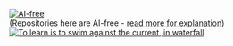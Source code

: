 [![AI-free](https://github.com/Kyriosity/read-write/blob/main/readme%2B/pencraft/readme%2B/_rsc/_img/AIfree.jpg)](https://github.com/Kyriosity/read-write/blob/main/readme%2B/pencraft/readme+/opuses/AI-2023.md)\
(Repositories here are AI-free - [read more for explanation](https://github.com/Kyriosity/read-write/blob/main/readme+/pencraft/readme+/opuses/AI-2023.md))\
[![To learn is to swim against the current, in waterfall](https://github.com/Kyriosity/read-write/blob/main/readme%2B/pencraft/readme%2B/_rsc/_img/ITLearnWaterfall_horiz.png)](https://github.com/Kyriosity/read-write/blob/main/readme%2B/pencraft/readme+/opuses/IT-memes.md)
